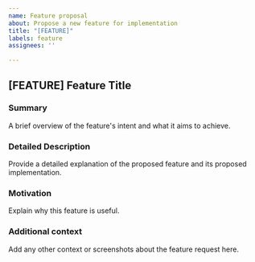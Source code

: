 ```yaml
---
name: Feature proposal
about: Propose a new feature for implementation
title: "[FEATURE]"
labels: feature
assignees: ''

---
```


[FEATURE] Feature Title
-------------------------

### Summary
A brief overview of the feature's intent and what it aims to achieve.

### Detailed Description
Provide a detailed explanation of the proposed feature and its proposed implementation.

### Motivation
Explain why this feature is useful.

### **Additional context**
Add any other context or screenshots about the feature request here.
